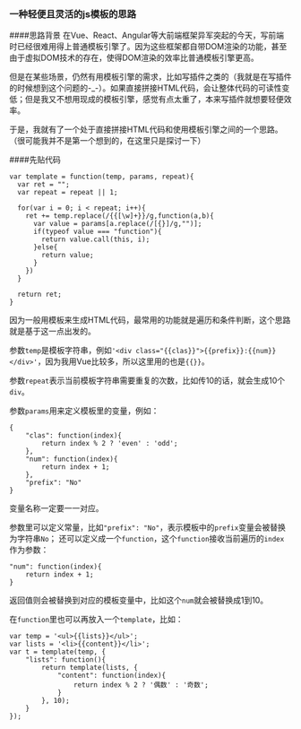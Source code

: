 ### 一种轻便且灵活的js模板的思路

####思路背景
在Vue、React、Angular等大前端框架异军突起的今天，写前端时已经很难用得上普通模板引擎了。因为这些框架都自带DOM渲染的功能，甚至由于虚拟DOM技术的存在，使得DOM渲染的效率比普通模板引擎更高。

但是在某些场景，仍然有用模板引擎的需求，比如写插件之类的（我就是在写插件的时候想到这个问题的-_-）。如果直接拼接HTML代码，会让整体代码的可读性变低；但是我又不想用现成的模板引擎，感觉有点太重了，本来写插件就想要轻便效率。

于是，我就有了一个处于直接拼接HTML代码和使用模板引擎之间的一个思路。（很可能我并不是第一个想到的，在这里只是探讨一下）

####先贴代码

	var template = function(temp, params, repeat){
	  var ret = "";
	  var repeat = repeat || 1;
	  
	  for(var i = 0; i < repeat; i++){
	    ret += temp.replace(/{{[\w]+}}/g,function(a,b){
	      var value = params[a.replace(/[{}]/g,"")];
	      if(typeof value === "function"){
	        return value.call(this, i);
	      }else{
	        return value;
	      }
	    })
	  }
	  
	  return ret;
	}

因为一般用模板来生成HTML代码，最常用的功能就是遍历和条件判断，这个思路就是基于这一点出发的。

参数`temp`是模板字符串，例如`'<div class="{{clas}}">{{prefix}}:{{num}}</div>'`，因为我用Vue比较多，所以这里用的也是`{{}}`。

参数`repeat`表示当前模板字符串需要重复的次数，比如传10的话，就会生成10个`div`。

参数`params`用来定义模板里的变量，例如：

	{
		"clas": function(index){
		    return index % 2 ? 'even' : 'odd';
		},
		"num": function(index){
		    return index + 1;
		},
		"prefix": "No"
	}

变量名称一定要一一对应。

参数里可以定义常量，比如`"prefix": "No"`，表示模板中的`prefix`变量会被替换为字符串`No`；
还可以定义成一个`function`，这个`function`接收当前遍历的`index`作为参数：

	"num": function(index){
	    return index + 1;
	}

返回值则会被替换到对应的模板变量中，比如这个`num`就会被替换成1到10。

在`function`里也可以再放入一个`template`，比如：

	var temp = '<ul>{{lists}}</ul>';
	var lists = '<li>{{content}}</li>';
    var t = template(temp, {
        "lists": function(){
            return template(lists, {
                "content": function(index){
                    return index % 2 ? '偶数' : '奇数';
                }
            }, 10);
        }
    });

